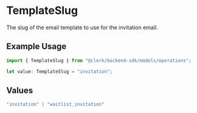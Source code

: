 # TemplateSlug

The slug of the email template to use for the invitation email.

## Example Usage

```typescript
import { TemplateSlug } from "@clerk/backend-sdk/models/operations";

let value: TemplateSlug = "invitation";
```

## Values

```typescript
"invitation" | "waitlist_invitation"
```